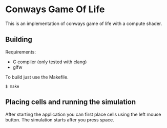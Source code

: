 # Conways Game Of Life
This is an implementation of conways game of life with a compute shader.

## Building
Requirements:
* C compiler (only tested with clang)
* glfw


To build just use the Makefile.
```
$ make
```

## Placing cells and running the simulation
After starting the application
you can first place cells using the left mouse button.
The simulation starts after you press space.
